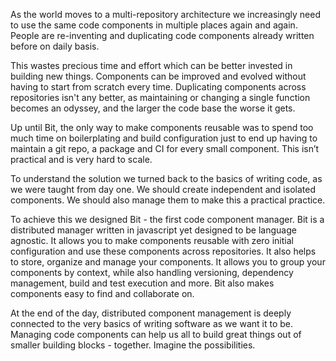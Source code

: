 
As the world moves to a multi-repository architecture we increasingly need to use the same code components in multiple places again and again. People are re-inventing and duplicating code components already written before on daily basis. 

This wastes precious time and effort which can be better invested in building new things. Components can be improved and evolved without having to start from scratch every time. Duplicating components across repositories isn't any better, as maintaining or changing a single function becomes an odyssey, and the larger the code base the worse it gets. 

Up until Bit, the only way to make components reusable was to spend too much time on boilerplating and build configuration just to end up having to maintain a git repo, a package and CI for every small component. This isn’t practical and is very hard to scale.

To understand the solution we turned back to the basics of writing code, as we were taught from day one. We should create independent and isolated components. We should also manage them to make this a practical practice.

To achieve this we designed Bit - the first code component manager. Bit is a distributed manager written in javascript yet designed to be language agnostic. It allows you to make components reusable with zero initial configuration and use these components across repositories. It also helps to store, organize and manage your components. It allows you to group your components by context, while also handling versioning, dependency management, build and test execution and more. Bit also makes components easy to find and collaborate on.

At the end of the day, distributed component management is deeply connected to the very basics of writing software as we want it to be. Managing code components can help us all to build great things out of smaller building blocks - together. Imagine the possibilities.